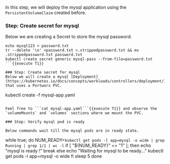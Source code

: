 In this step, we will deploy the mysql application using the `PersistentVolumeClaim` created before.

### Step: Create secret for mysql

Below we are creating a Secret to store the mysql password.
```
echo mysql123 > password.txt
tr --delete '\n' <password.txt >.strippedpassword.txt && mv .strippedpassword.txt password.txt
kubectl create secret generic mysql-pass --from-file=password.txt
```{{execute T1}}

### Step: Create secret for mysql
Below we will create a mysql [Deployment](https://kubernetes.io/docs/concepts/workloads/controllers/deployment/) that uses a Portworx PVC.
```
kubectl create -f mysql-app.yaml
```{{execute T1}}

Feel free to ```cat mysql-app.yaml```{{execute T1}} and observe the `volumeMounts` and `volumes` sections where we mount the PVC.

### Step: Verify mysql pod is ready

Below commands wait till the mysql pods are in ready state.
```
while true; do
    NUM_READY=`kubectl get pods -l app=mysql -o wide | grep Running | grep 1/1 | wc -l`
    if [ "${NUM_READY}" == "1" ]; then
        echo "mysql is ready !"
        break
    else
        echo "Waiting for mysql to be ready..."
        kubectl get pods -l app=mysql -o wide
    fi
    sleep 5
done
```{{execute T1}}
